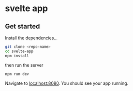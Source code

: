 # svelte app

## Get started

Install the dependencies...

```bash
git clone <repo-name>
cd svelte-app
npm install
```
then run the server

```bash
npm run dev
```

Navigate to [localhost:8080](http://localhost:8080). You should see your app running.
